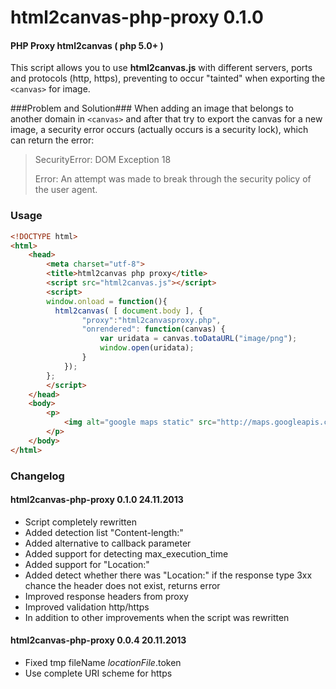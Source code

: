 html2canvas-php-proxy 0.1.0
=====================

#### PHP Proxy html2canvas ( php 5.0+ ) ####

This script allows you to use **html2canvas.js** with different servers, ports and protocols (http, https),
preventing to occur "tainted" when exporting the `<canvas>` for image.

###Problem and Solution###
When adding an image that belongs to another domain in `<canvas>` and after that try to export the canvas
for a new image, a security error occurs (actually occurs is a security lock), which can return the error:

> SecurityError: DOM Exception 18
>
> Error: An attempt was made to break through the security policy of the user agent.

### Usage ###

```html
<!DOCTYPE html>
<html>
	<head>
		<meta charset="utf-8">
		<title>html2canvas php proxy</title>
		<script src="html2canvas.js"></script>
		<script>
		window.onload = function(){
		  html2canvas( [ document.body ], {
				"proxy":"html2canvasproxy.php",
				"onrendered": function(canvas) {
					var uridata = canvas.toDataURL("image/png");
					window.open(uridata);
				}
			});
		};
		</script>
	</head>
	<body>
		<p>
			<img alt="google maps static" src="http://maps.googleapis.com/maps/api/staticmap?center=40.714728,-73.998672&zoom=12&size=400x400&maptype=roadmap&sensor=false">
		</p>
	</body>
</html>
```

### Changelog ###

#### html2canvas-php-proxy 0.1.0 24.11.2013 ####

* Script completely rewritten
* Added detection list "Content-length:"
* Added alternative to callback parameter
* Added support for detecting max_execution_time
* Added support for "Location:"
* Added detect whether there was "Location:" if the response type 3xx chance the header does not exist, returns error
* Improved response headers from proxy
* Improved validation http/https
* In addition to other improvements when the script was rewritten

#### html2canvas-php-proxy 0.0.4 20.11.2013 ####

* Fixed tmp fileName $locationFile.$token
* Use complete URI scheme for https
